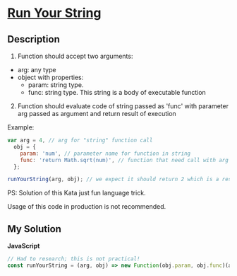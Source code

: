 # [Run Your String]()

## Description

1. Function should accept two arguments:

- arg: any type
- object with properties:
  - param: string type.
  - func: string type. This string is a body of executable function

2. Function should evaluate code of string passed as 'func' with parameter arg passed as argument and return result of execution

Example:

```js
var arg = 4, // arg for "string" function call
  obj = {
    param: 'num', // parameter name for function in string
    func: 'return Math.sqrt(num)', // function that need call with arg var
  };

runYourString(arg, obj); // we expect it should return 2 which is a result of square root of 4
```

PS: Solution of this Kata just fun language trick.

Usage of this code in production is not recommended.

## My Solution

**JavaScript**

```js
// Had to research; this is not practical!
const runYourString = (arg, obj) => new Function(obj.param, obj.func)(arg);
```
